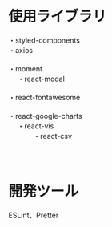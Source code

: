 # 使用ライブラリ
・styled-components<br/>
・axios<br/>     
・moment<br/>   　
・react-modal<br/>    
・react-fontawesome<br/>   
・react-google-charts<br/>   　
・react-vis<br/> 　　     　
・react-csv<br/>　    　   
    　 
# 開発ツール　
ESLint、Pretter 　
 
 
　
